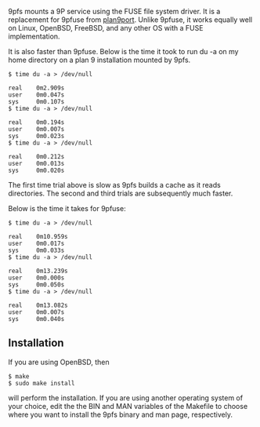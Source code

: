 9pfs mounts a 9P service using the FUSE file system driver. It is a
replacement for 9pfuse from [plan9port](https://swtch.com/plan9port/).
Unlike 9pfuse, it works equally well on Linux, OpenBSD, FreeBSD, and
any other OS with a FUSE implementation.

It is also faster than 9pfuse. Below is the time it took to run du
-a on my home directory on a plan 9 installation mounted by 9pfs.

```
$ time du -a > /dev/null

real    0m2.909s
user    0m0.047s
sys     0m0.107s
$ time du -a > /dev/null

real    0m0.194s
user    0m0.007s
sys     0m0.023s
$ time du -a > /dev/null

real    0m0.212s
user    0m0.013s
sys     0m0.020s
```

The first time trial above is slow as 9pfs builds a cache as it reads
directories. The second and third trials are subsequently much faster.

Below is the time it takes for 9pfuse:

```
$ time du -a > /dev/null

real    0m10.959s
user    0m0.017s
sys     0m0.033s
$ time du -a > /dev/null

real    0m13.239s
user    0m0.000s
sys     0m0.050s
$ time du -a > /dev/null

real    0m13.082s
user    0m0.007s
sys     0m0.040s
```

Installation
------------
If you are using OpenBSD, then
```
$ make
$ sudo make install
```
will perform the installation. If you are using another operating
system of your choice, edit the the BIN and MAN variables of the
Makefile to choose where you want to install the 9pfs binary and
man page, respectively.
